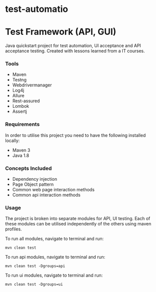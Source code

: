 # test-automatio
# Test Framework (API, GUI)


Java quickstart project for test automation, UI acceptance and API acceptance testing. Created with lessons learned from a IT courses.

### Tools
* Maven
* Testng
* Webdrivermanager
* Log4j
* Allure
* Rest-assured
* Lombok
* Assertj



### Requirements
In order to utilise this project you need to have the following installed locally:

* Maven 3
* Java 1.8

### Concepts Included
* Dependency injection
* Page Object pattern
* Common web page interaction methods
* Common api interaction methods


### Usage
The project is broken into separate modules for API, UI testing. Each of these modules can be utilised independently of the others using maven profiles.

To run all modules, navigate to terminal and run:

`mvn clean test`

To run api modules, navigate to terminal and run:

`mvn clean test -Dgroups=api`

To run ui modules, navigate to terminal and run:

`mvn clean test -Dgroups=ui`
